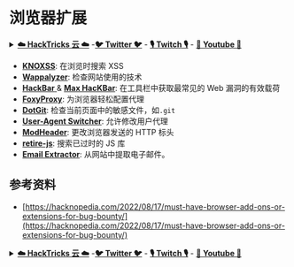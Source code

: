 # 浏览器扩展

<details>

<summary><a href="https://cloud.hacktricks.xyz/pentesting-cloud/pentesting-cloud-methodology"><strong>☁️ HackTricks 云 ☁️</strong></a> -<a href="https://twitter.com/hacktricks_live"><strong>🐦 Twitter 🐦</strong></a> - <a href="https://www.twitch.tv/hacktricks_live/schedule"><strong>🎙️ Twitch 🎙️</strong></a> - <a href="https://www.youtube.com/@hacktricks_LIVE"><strong>🎥 Youtube 🎥</strong></a></summary>

* 你在一家**网络安全公司**工作吗？想要在 HackTricks 中看到你的**公司广告**吗？或者想要**获取最新版本的 PEASS 或下载 HackTricks 的 PDF**吗？请查看[**订阅计划**](https://github.com/sponsors/carlospolop)！
* 发现我们的独家[**NFTs**](https://opensea.io/collection/the-peass-family)收藏品——[**The PEASS Family**](https://opensea.io/collection/the-peass-family)
* 获取[**官方 PEASS & HackTricks 商品**](https://peass.creator-spring.com)
* **加入**[**💬**](https://emojipedia.org/speech-balloon/) [**Discord 群组**](https://discord.gg/hRep4RUj7f) 或 [**Telegram 群组**](https://t.me/peass)，或者**关注**我在**Twitter**上的[**🐦**](https://github.com/carlospolop/hacktricks/tree/7af18b62b3bdc423e11444677a6a73d4043511e9/\[https:/emojipedia.org/bird/README.md)[**@carlospolopm**](https://twitter.com/hacktricks_live)**。**
* **通过向[hacktricks 仓库](https://github.com/carlospolop/hacktricks)和[hacktricks-cloud 仓库](https://github.com/carlospolop/hacktricks-cloud)提交 PR 来分享你的黑客技巧**。

</details>

* [**KNOXSS**](https://addons.mozilla.org/en-US/firefox/addon/knoxss-community-edition/): 在浏览时搜索 XSS
* [**Wappalyzer**](https://addons.mozilla.org/en-US/firefox/addon/wappalyzer/): 检查网站使用的技术
* [**HackBar** ](https://addons.mozilla.org/en-US/firefox/addon/hackbartool/)& [**Max HacKBar**](https://addons.mozilla.org/en-US/firefox/addon/maxs-hackbar/): 在工具栏中获取最常见的 Web 漏洞的有效载荷
* [**FoxyProxy**](https://addons.mozilla.org/en-US/firefox/addon/foxyproxy-standard/): 为浏览器轻松配置代理
* [**DotGit**](https://addons.mozilla.org/en-US/firefox/addon/dotgit/): 检查当前页面中的敏感文件，如`.git`
* [**User-Agent Switcher**](https://addons.mozilla.org/en-US/firefox/addon/user-agent-string-switcher/): 允许修改用户代理
* [**ModHeader**](https://addons.mozilla.org/en-US/firefox/addon/modheader-firefox/): 更改浏览器发送的 HTTP 标头
* [**retire-js**](https://addons.mozilla.org/en-US/firefox/addon/retire-js/): 搜索已过时的 JS 库
* [**Email Extractor**](https://addons.mozilla.org/en-US/firefox/addon/mailshunt-email-extractor/): 从网站中提取电子邮件。

## 参考资料

* [https://hacknopedia.com/2022/08/17/must-have-browser-add-ons-or-extensions-for-bug-bounty/](https://hacknopedia.com/2022/08/17/must-have-browser-add-ons-or-extensions-for-bug-bounty/)

<details>

<summary><a href="https://cloud.hacktricks.xyz/pentesting-cloud/pentesting-cloud-methodology"><strong>☁️ HackTricks 云 ☁️</strong></a> -<a href="https://twitter.com/hacktricks_live"><strong>🐦 Twitter 🐦</strong></a> - <a href="https://www.twitch.tv/hacktricks_live/schedule"><strong>🎙️ Twitch 🎙️</strong></a> - <a href="https://www.youtube.com/@hacktricks_LIVE"><strong>🎥 Youtube 🎥</strong></a></summary>

* 你在一家**网络安全公司**工作吗？想要在 HackTricks 中看到你的**公司广告**吗？或者想要**获取最新版本的 PEASS 或下载 HackTricks 的 PDF**吗？请查看[**订阅计划**](https://github.com/sponsors/carlospolop)！
* 发现我们的独家[**NFTs**](https://opensea.io/collection/the-peass-family)收藏品——[**The PEASS Family**](https://opensea.io/collection/the-peass-family)
* 获取[**官方 PEASS & HackTricks 商品**](https://peass.creator-spring.com)
* **加入**[**💬**](https://emojipedia.org/speech-balloon/) [**Discord 群组**](https://discord.gg/hRep4RUj7f) 或 [**Telegram 群组**](https://t.me/peass)，或者**关注**我在**Twitter**上的[**🐦**](https://github.com/carlospolop/hacktricks/tree/7af18b62b3bdc423e11444677a6a73d4043511e9/\[https:/emojipedia.org/bird/README.md)[**@carlospolopm**](https://twitter.com/hacktricks_live)**。**
* **通过向[hacktricks 仓库](https://github.com/carlospolop/hacktricks)和[hacktricks-cloud 仓库](https://github.com/carlospolop/hacktricks-cloud)提交 PR 来分享你的黑客技巧**。

</details>
